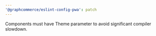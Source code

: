 ```yaml
---
'@graphcommerce/eslint-config-pwa': patch
---
```


Components must have Theme parameter to avoid significant compiler slowdown.
